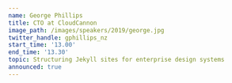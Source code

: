 ```yaml
---
name: George Phillips
title: CTO at CloudCannon
image_path: /images/speakers/2019/george.jpg
twitter_handle: gphillips_nz
start_time: '13.00'
end_time: '13.30'
topic: Structuring Jekyll sites for enterprise design systems
announced: true
---
```


